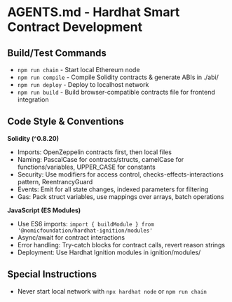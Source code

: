 # AGENTS.md - Hardhat Smart Contract Development

## Build/Test Commands

- `npm run chain` - Start local Ethereum node
- `npm run compile` - Compile Solidity contracts & generate ABIs in ./abi/
- `npm run deploy` - Deploy to localhost network
- `npm run build` - Build browser-compatible contracts file for frontend integration

## Code Style & Conventions

**Solidity (^0.8.20)**

- Imports: OpenZeppelin contracts first, then local files
- Naming: PascalCase for contracts/structs, camelCase for functions/variables, UPPER_CASE for constants
- Security: Use modifiers for access control, checks-effects-interactions pattern, ReentrancyGuard
- Events: Emit for all state changes, indexed parameters for filtering
- Gas: Pack struct variables, use mappings over arrays, batch operations

**JavaScript (ES Modules)**

- Use ES6 imports: `import { buildModule } from '@nomicfoundation/hardhat-ignition/modules'`
- Async/await for contract interactions
- Error handling: Try-catch blocks for contract calls, revert reason strings
- Deployment: Use Hardhat Ignition modules in ignition/modules/

## Special Instructions

- Never start local network with `npx hardhat node` or `npm run chain`
